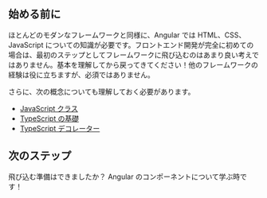 <docs-decorative-header title="概要" imgSrc="adev/src/assets/images/what_is_angular.svg"> <!-- markdownlint-disable-line -->
</docs-decorative-header>

## 始める前に

ほとんどのモダンなフレームワークと同様に、Angular では HTML、CSS、JavaScript についての知識が必要です。フロントエンド開発が完全に初めての場合は、最初のステップとしてフレームワークに飛び込むのはあまり良い考えではありません。基本を理解してから戻ってきてください！他のフレームワークの経験は役に立ちますが、必須ではありません。

さらに、次の概念についても理解しておく必要があります。

- [JavaScript クラス](https://developer.mozilla.org/ja/docs/Web/JavaScript/Reference/Classes)
- [TypeScript の基礎](https://www.typescriptlang.org/docs/handbook/typescript-in-5-minutes.html)
- [TypeScript デコレーター](https://www.typescriptlang.org/docs/handbook/decorators.html)

## 次のステップ

飛び込む準備はできましたか？ Angular のコンポーネントについて学ぶ時です！

<docs-pill-row>
  <docs-pill title="コンポーネントによる構築" href="essentials/components" />
</docs-pill-row>
